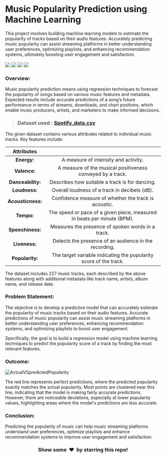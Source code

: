 # Music Popularity Prediction using Machine Learning

This project involves building machine learning models to estimate the popularity of tracks based on their audio features. Accurately predicting music popularity can assist streaming platforms in better understanding user preferences, optimizing playlists, and enhancing recommendation systems, ultimately boosting user engagement and satisfaction. 
<br><br>
<img src="https://img.shields.io/badge/Project Level - Intermediate-yellow.svg"/>
![](https://img.shields.io/badge/Programming_Language-Python-blueviolet.svg)
![](https://img.shields.io/badge/Main_Tool_Used-Jupyter_Notebook-orange.svg)
![](https://img.shields.io/badge/Status-Complete-green.svg)

### Overview: 
Music popularity prediction means using regression techniques to forecast the popularity of songs based on various music features and metadata. Expected results include accurate predictions of a song’s future performance in terms of streams, downloads, and chart positions, which enable music producers, artists, and marketers to make informed decisions.

>### <strong>Dataset used :</strong> [Spotify_data.csv](https://statso.io/music-popularity-case-study/)

The given dataset contains various attributes related to individual music tracks. Key features include:

| Attributes | |
|:--:|:--:|
| **Energy:** | A measure of intensity and activity. |
| **Valence:** | A measure of the musical positiveness conveyed by a track. |
| **Danceability:** | Describes how suitable a track is for dancing. |
| **Loudness:** | Overall loudness of a track in decibels (dB). |
| **Acousticness:** | Confidence measure of whether the track is acoustic. |
| **Tempo:** | The speed or pace of a given piece, measured in beats per minute (BPM). |
| **Speechiness:** | Measures the presence of spoken words in a track. |
| **Liveness:** | Detects the presence of an audience in the recording. |
| **Popularity:** | The target variable indicating the popularity score of the track. |

The dataset includes 227 music tracks, each described by the above features along with additional metadata like track name, artists, album name, and release date.

### Problem Statement:

The objective is to develop a predictive model that can accurately estimate the popularity of music tracks based on their audio features. Accurate predictions of music popularity can assist music streaming platforms in better understanding user preferences, enhancing recommendation systems, and optimizing playlists to boost user engagement.

Specifically, the goal is to build a regression model using machine learning techniques to predict the popularity score of a track by finding the most relevant features.

### Outcome: 

![ActualVSpredictedPopularity](https://github.com/user-attachments/assets/c4a2aae8-4bec-45f0-94af-8a6ddf64a8e2)

The red line represents perfect predictions, where the predicted popularity exactly matches the actual popularity. Most points are clustered near this line, indicating that the model is making fairly accurate predictions. However, there are noticeable deviations, especially at lower popularity values, highlighting areas where the model's predictions are less accurate.

### Conclusion:

Predicting the popularity of music can help music streaming platforms understand user preferences, optimize playlists and enhance recommendation systems to improve user engagement and satisfaction.

<h3 align="center">Show some &nbsp;❤️&nbsp; by starring this repo! </h3>
